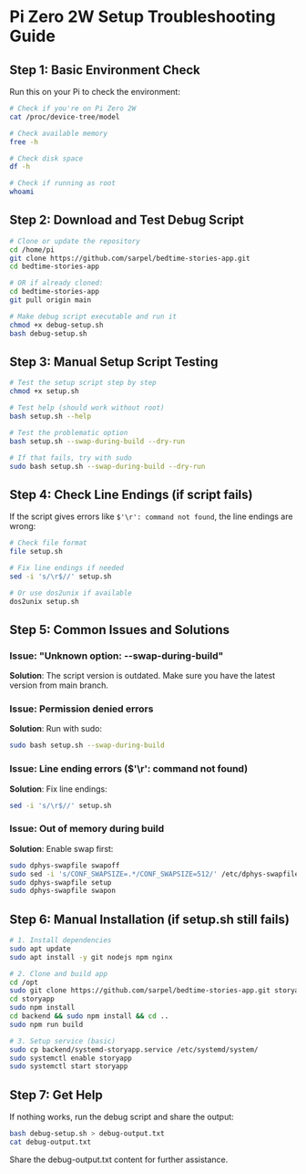 # Pi Zero 2W Setup Troubleshooting Guide

## Step 1: Basic Environment Check

Run this on your Pi to check the environment:

```bash
# Check if you're on Pi Zero 2W
cat /proc/device-tree/model

# Check available memory
free -h

# Check disk space
df -h

# Check if running as root
whoami
```

## Step 2: Download and Test Debug Script

```bash
# Clone or update the repository
cd /home/pi
git clone https://github.com/sarpel/bedtime-stories-app.git
cd bedtime-stories-app

# OR if already cloned:
cd bedtime-stories-app
git pull origin main

# Make debug script executable and run it
chmod +x debug-setup.sh
bash debug-setup.sh
```

## Step 3: Manual Setup Script Testing

```bash
# Test the setup script step by step
chmod +x setup.sh

# Test help (should work without root)
bash setup.sh --help

# Test the problematic option
bash setup.sh --swap-during-build --dry-run

# If that fails, try with sudo
sudo bash setup.sh --swap-during-build --dry-run
```

## Step 4: Check Line Endings (if script fails)

If the script gives errors like `$'\r': command not found`, the line endings are wrong:

```bash
# Check file format
file setup.sh

# Fix line endings if needed
sed -i 's/\r$//' setup.sh

# Or use dos2unix if available
dos2unix setup.sh
```

## Step 5: Common Issues and Solutions

### Issue: "Unknown option: --swap-during-build"

**Solution**: The script version is outdated. Make sure you have the latest version from main branch.

### Issue: Permission denied errors

**Solution**: Run with sudo:

```bash
sudo bash setup.sh --swap-during-build
```

### Issue: Line ending errors ($'\r': command not found)

**Solution**: Fix line endings:

```bash
sed -i 's/\r$//' setup.sh
```

### Issue: Out of memory during build

**Solution**: Enable swap first:

```bash
sudo dphys-swapfile swapoff
sudo sed -i 's/CONF_SWAPSIZE=.*/CONF_SWAPSIZE=512/' /etc/dphys-swapfile
sudo dphys-swapfile setup
sudo dphys-swapfile swapon
```

## Step 6: Manual Installation (if setup.sh still fails)

```bash
# 1. Install dependencies
sudo apt update
sudo apt install -y git nodejs npm nginx

# 2. Clone and build app
cd /opt
sudo git clone https://github.com/sarpel/bedtime-stories-app.git storyapp
cd storyapp
sudo npm install
cd backend && sudo npm install && cd ..
sudo npm run build

# 3. Setup service (basic)
sudo cp backend/systemd-storyapp.service /etc/systemd/system/
sudo systemctl enable storyapp
sudo systemctl start storyapp
```

## Step 7: Get Help

If nothing works, run the debug script and share the output:

```bash
bash debug-setup.sh > debug-output.txt
cat debug-output.txt
```

Share the debug-output.txt content for further assistance.
